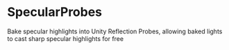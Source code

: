# SpecularProbes
Bake specular highlights into Unity Reflection Probes, allowing baked lights to cast sharp specular highlights for free
